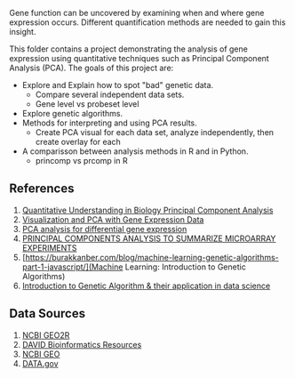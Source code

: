 Gene function can be uncovered by examining when and where gene expression occurs. Different quantification methods are needed to gain this insight.


This folder contains a project demonstrating the analysis of gene expression using quantitative techniques such as 
Principal Component Analysis (PCA). The goals of this project are:
* Explore and Explain how to spot "bad" genetic data.
  * Compare several independent data sets.
  * Gene level vs probeset level
* Explore genetic algorithms.
* Methods for interpreting and using PCA results.
  * Create PCA visual for each data set, analyze independently, then create overlay for each
* A comparisson between analysis methods in R and in Python.
  * princomp vs prcomp in R

## References
1. [Quantitative Understanding in Biology Principal Component Analysis](http://physiology.med.cornell.edu/people/banfelder/qbio/lecture_notes/3.4_Principal_component_analysis.pdf)
2. [Visualization and PCA with
Gene Expression Data](http://math.usu.edu/jrstevens/stat5570/2.4.Visualization.pdf)
3. [PCA analysis for differential gene expression](https://www.biostars.org/p/217101/)
4. [PRINCIPAL COMPONENTS ANALYSIS TO SUMMARIZE MICROARRAY EXPERIMENTS](https://www.ncbi.nlm.nih.gov/pmc/articles/PMC2669932/)
5. [https://burakkanber.com/blog/machine-learning-genetic-algorithms-part-1-javascript/](Machine Learning: Introduction to Genetic Algorithms)
6. [Introduction to Genetic Algorithm & their application in data science](https://www.analyticsvidhya.com/blog/2017/07/introduction-to-genetic-algorithm/)


## Data Sources
1. [NCBI GEO2R](https://www.ncbi.nlm.nih.gov/geo/geo2r/)
2. [DAVID Bioinformatics Resources](https://david.ncifcrf.gov/)
3. [NCBI GEO](https://www.ncbi.nlm.nih.gov/gds)
4. [DATA.gov](https://catalog.data.gov/dataset?tags=genetics)
